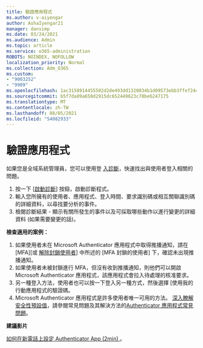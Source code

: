 ```yaml
---
title: 驗證應用程式
ms.author: v-aiyengar
author: AshaIyengar21
manager: dansimp
ms.date: 03/24/2021
ms.audience: Admin
ms.topic: article
ms.service: o365-administration
ROBOTS: NOINDEX, NOFOLLOW
localization_priority: Normal
ms.collection: Adm_O365
ms.custom:
- "9003252"
- "9909"
ms.openlocfilehash: 1ac3158914455502d2de493dd1320034b1d09573ebb3ffef24c23eb1e816cad0
ms.sourcegitcommit: b5f7da89a650d2915dc652449623c78be6247175
ms.translationtype: MT
ms.contentlocale: zh-TW
ms.lasthandoff: 08/05/2021
ms.locfileid: "54082933"
---
```

# <a name="authentication-app"></a>驗證應用程式

如果您是全域系統管理員，您可以使用登 [入診斷](https://ms.portal.azure.com/microsoft.onmicrosoft.com?loginHint=shhada@microsoft.com#blade/Microsoft_AAD_IAM/ActiveDirectoryMenuBlade/diagnose/symptomId/ms_aad_dxp_signin_caDiagnoseAndSolveSummarySymptom)，快速找出與使用者登入相關的問題。

1. 按一下 [[啟動診斷](https://portal.azure.com/#blade/Microsoft_AAD_IAM/ActiveDirectoryMenuBlade/diagnose/symptomId/ms_aad_dxp_signin_caDiagnoseAndSolveSummarySymptom)] 按鈕，啟動診斷程式。 
1. 輸入您所擁有的使用者、應用程式、登入時間、要求識別碼或相互關聯識別碼的詳細資料，以尋找要分析的事件。
1. 檢閱診斷結果 - 顯示有關所發生的事件以及可採取哪些動作以進行變更的詳細資料 (如果需要變更的話)。

**檢查適用的案例：**

1. 如果使用者未在 Microsoft Authenticator 應用程式中取得推播通知，請在 [MFA][或 [解除封鎖使用者](https://portal.azure.com/#blade/Microsoft_AAD_IAM/ActiveDirectoryMenuBlade/diagnose/symptomId/ms_aad_dxp_signin_caDiagnoseAndSolveSummarySymptom)] 中所述的 [MFA 封鎖的使用者] 下，確認未出現推播通知。
1. 如果使用者未被封鎖進行 MFA，但沒有收到推播通知，則他們可以開啟 Microsoft Authenticator 應用程式，該應用程式會拉入待處理的核准要求。
1. 另一種登入方法，使用者也可以按一下登入另一種方式，然後選擇 [使用我的行動應用程式的驗證碼。
1. Microsoft Authenticator 應用程式是許多使用者唯一可用的方法。 [深入瞭解安全性預設值](https://docs.microsoft.com/azure/active-directory/fundamentals/concept-fundamentals-security-defaults)，請參閱常見問題及其解決方法的[Authenticator 應用程式常見問題](https://docs.microsoft.com/azure/active-directory/user-help/user-help-auth-app-faq)。
 
**建議影片**

[如何在新電話上設定 Authenticator App (2min) ](https://go.microsoft.com/fwlink/?linkid=2158163&clcid=0x409)。

